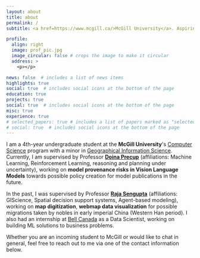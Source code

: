 ```yaml
---
layout: about
title: about
permalink: /
subtitle: <a href=https://www.mcgill.ca/>McGill University</a>. Aspiring Data Scientist | Undergraduate Research Assistant

profile:
  align: right
  image: prof_pic.jpg
  image_circular: false # crops the image to make it circular
  address: >
    <p></p>

news: false  # includes a list of news items
highlights: true
social: true  # includes social icons at the bottom of the page
education: true
projects: true
social: true  # includes social icons at the bottom of the page
misc: true
experience: true
# selected_papers: true # includes a list of papers marked as "selected={true}"
# social: true  # includes social icons at the bottom of the page
---
```


I am a 4th-year undergraduate student at the **McGill University**'s [Computer Science](https://www.cs.mcgill.ca/) program with a minor in [Geographical Information Science](https://gic.geog.mcgill.ca/). Currently, I am supervised by Professor [**Doina Precup**](https://mila.quebec/en/person/doina-precup/) (affiliations: Machine Learning, Reinforcement Learning, reasoning and planning under uncertainty), working on **model provenance risks in Vision Language Models** towards possible policy creation for model publications in the future.

In the past, I was supervised by Professor [**Raja Sengupta**](https://tomlinson.lab.mcgill.ca/Sengupta/index.html) (affiliations: GIScience, Spatial decision support systems, Agent-based modeling), working on **map digitization**, **webmap data visualization** for possible migrations taken by nobles in early imperial China (Western Han period). I also had an internship at [Bell Canada](https://www.bell.ca/) as a Data Scientist, working on building ML solutions to business problems.

Whether you are an incoming student to McGill or would like to chat in general, feel free to reach out to me via one of the contact information below.